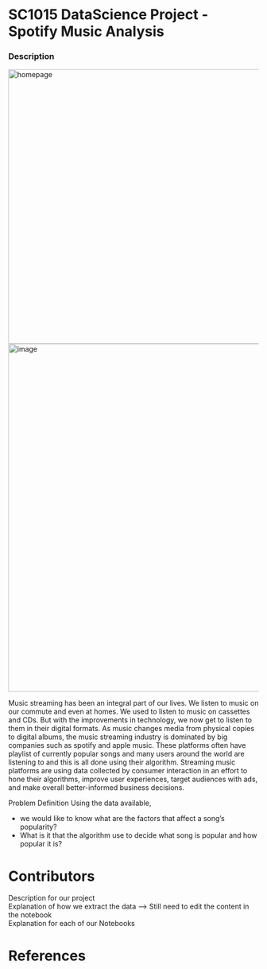 # SC1015 DataScience Project - Spotify Music Analysis

### Description  
<img width="552" alt="homepage" src="https://user-images.githubusercontent.com/90097030/164613791-a747473f-56da-4a6d-a34c-6133ead80536.png">  
<img width="700" alt="image" src="https://user-images.githubusercontent.com/90097030/164615136-60684cdc-bec6-428e-bd1c-d0afde7ac777.png">

Music streaming has been an integral part of our lives. We listen to music on our commute and even at homes. We used to listen to music on cassettes and CDs. But with the improvements in technology, we now get to listen to them in their digital formats. As music changes media from physical copies to digital albums, the music streaming industry is dominated by big companies such as spotify and apple music. These platforms often have playlist of currently popular songs and many users around the world are listening to and this is all done using their algorithm. Streaming music platforms are using data collected by consumer interaction in an effort to hone their algorithms, improve user experiences, target audiences with ads, and make overall better-informed business decisions. 

Problem Definition
Using the data available,
- we would like to know what are the factors that affect a song’s popularity? 
- What is it that the algorithm use to decide what song is popular and how popular it is? 



# Contributors  
Description for our project  
Explanation of how we extract the data  --> Still need to edit the content in the notebook  
Explanation for each of our Notebooks  
# References

